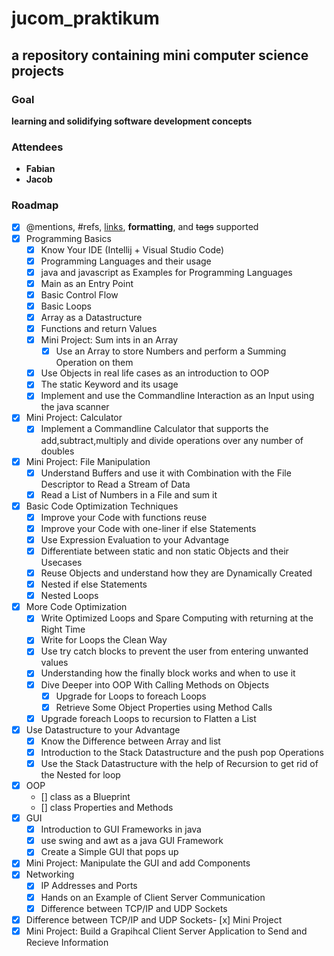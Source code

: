 # jucom_praktikum

## a repository containing mini computer science projects  

### Goal
__learning and solidifying software development concepts__

### Attendees
* __Fabian__
* __Jacob__

### Roadmap
- [x] @mentions, #refs, [links](), **formatting**, and <del>tags</del> supported
- [x] Programming Basics
  - [x] Know Your IDE (Intellij + Visual Studio Code)
  - [x] Programming Languages and their usage 
  - [x] java and javascript as Examples for Programming Languages
  - [x] Main as an Entry Point
  - [x] Basic Control Flow 
  - [x] Basic Loops
  - [x] Array as a Datastructure
  - [x] Functions and return Values
  - [x] Mini Project: Sum ints in an Array 
    - [x] Use an Array to store Numbers and perform a Summing Operation on them
  - [x] Use Objects in real life cases as an introduction to OOP
  - [x] The static Keyword and its usage
  - [x] Implement and use the Commandline Interaction as an Input using the java scanner
- [x] Mini Project: Calculator
  - [x] Implement a Commandline Calculator that supports the add,subtract,multiply and divide operations over any number of doubles
- [x] Mini Project: File Manipulation  
  - [x] Understand Buffers and use it with Combination with the File Descriptor to Read a Stream of Data
  - [x] Read a List of Numbers in a File and sum it
- [x] Basic Code Optimization Techniques
  - [x] Improve your Code with functions reuse
  - [x] Improve your Code with one-liner if else Statements 
  - [x] Use Expression Evaluation to your Advantage 
  - [x] Differentiate between static and non static Objects and their Usecases
  - [x] Reuse Objects and understand how they are Dynamically Created
  - [x] Nested if else Statements
  - [x] Nested Loops
- [x] More Code Optimization
  - [x] Write Optimized Loops and Spare Computing with returning at the Right Time
  - [x] Write for Loops the Clean Way
  - [x] Use try catch blocks to prevent the user from entering unwanted values
  - [x] Understanding how the finally block works and when to use it 
  - [x] Dive Deeper into OOP With Calling Methods on Objects
    - [x] Upgrade for Loops to foreach Loops
    - [x] Retrieve Some Object Properties using Method Calls
  - [x] Upgrade foreach Loops to recursion to Flatten a List
- [x] Use Datastructure to your Advantage
  - [x] Know the Difference between Array and list 
  - [x] Introduction to the Stack Datastructure and the push pop Operations    
  - [x] Use the Stack Datastructure with the help of Recursion to get rid of the Nested for loop
- [x] OOP
  - [] class as a Blueprint 
  - [] class Properties and Methods
- [x] GUI
  - [x] Introduction to GUI Frameworks in java 
  - [x] use swing and awt as a java GUI Framework
  - [x] Create a Simple GUI that pops up
- [x] Mini Project: Manipulate the GUI and add Components
- [x] Networking
  - [x] IP Addresses and Ports
  - [x] Hands on an Example of Client Server Communication
  - [x] Difference between TCP/IP and UDP Sockets
- [x] Difference between TCP/IP and UDP Sockets- [x] Mini Project  
- [x] Mini Project: Build a Grapihcal Client Server Application to Send and Recieve Information 
